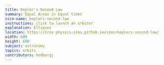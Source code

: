 ```yaml
---
title: Kepler's Second Law
summary: Equal Areas in Equal times
nice-name: keplers-second-law
instructions: click to launch an orbiter
explanation: Ellipses
location: https://ccny-physics-sims.github.io/sims/keplers-second-law/
width: 600
height: 600
subject: astronomy
topics: orbits
contributors: hedbergj
---
```

